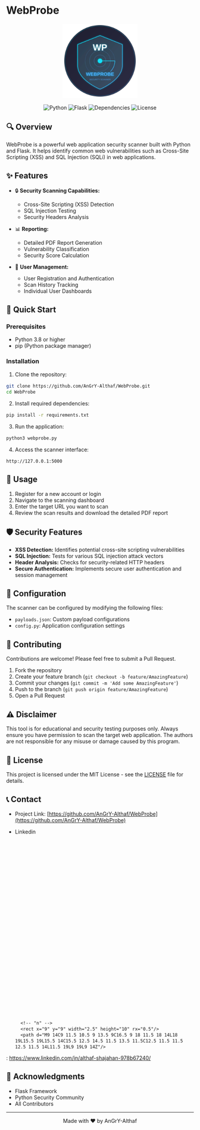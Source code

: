 # WebProbe

<div align="center">
  <img src="assets/webprobe-logo-enhanced.svg" alt="WebProbe Logo" width="200" height="200"/>
  
  ![Python](https://img.shields.io/badge/python-v3.8+-blue.svg)
  ![Flask](https://img.shields.io/badge/flask-v3.0.0-lightgrey.svg)
  ![Dependencies](https://img.shields.io/badge/dependencies-up%20to%20date-brightgreen.svg)
  ![License](https://img.shields.io/badge/license-MIT-blue.svg)
</div>

## 🔍 Overview

WebProbe is a powerful web application security scanner built with Python and Flask. It helps identify common web vulnerabilities such as Cross-Site Scripting (XSS) and SQL Injection (SQLi) in web applications.

## ✨ Features

- 🔒 **Security Scanning Capabilities:**
  - Cross-Site Scripting (XSS) Detection
  - SQL Injection Testing
  - Security Headers Analysis
  
- 📊 **Reporting:**
  - Detailed PDF Report Generation
  - Vulnerability Classification
  - Security Score Calculation
  
- 👤 **User Management:**
  - User Registration and Authentication
  - Scan History Tracking
  - Individual User Dashboards

## 🚀 Quick Start

### Prerequisites

- Python 3.8 or higher
- pip (Python package manager)

### Installation

1. Clone the repository:
```bash
git clone https://github.com/AnGrY-Althaf/WebProbe.git
cd WebProbe
```

2. Install required dependencies:
```bash
pip install -r requirements.txt
```

3. Run the application:
```bash
python3 webprobe.py
```

4. Access the scanner interface:
```
http://127.0.0.1:5000
```

## 📖 Usage

1. Register for a new account or login
2. Navigate to the scanning dashboard
3. Enter the target URL you want to scan
4. Review the scan results and download the detailed PDF report

## 🛡️ Security Features

- **XSS Detection:** Identifies potential cross-site scripting vulnerabilities
- **SQL Injection:** Tests for various SQL injection attack vectors
- **Header Analysis:** Checks for security-related HTTP headers
- **Secure Authentication:** Implements secure user authentication and session management

## 🔧 Configuration

The scanner can be configured by modifying the following files:
- `payloads.json`: Custom payload configurations
- `config.py`: Application configuration settings

## 📝 Contributing

Contributions are welcome! Please feel free to submit a Pull Request.

1. Fork the repository
2. Create your feature branch (`git checkout -b feature/AmazingFeature`)
3. Commit your changes (`git commit -m 'Add some AmazingFeature'`)
4. Push to the branch (`git push origin feature/AmazingFeature`)
5. Open a Pull Request

## ⚠️ Disclaimer

This tool is for educational and security testing purposes only. Always ensure you have permission to scan the target web application. The authors are not responsible for any misuse or damage caused by this program.

## 📄 License

This project is licensed under the MIT License - see the [LICENSE](LICENSE) file for details.

## 📞 Contact

- Project Link: [https://github.com/AnGrY-Althaf/WebProbe](https://github.com/AnGrY-Althaf/WebProbe)
- Linkedin  <svg xmlns="http://www.w3.org/2000/svg" viewBox="0 0 24 24">
    <!-- Background -->
    <rect width="24" height="24" rx="3" fill="#0A66C2"/>
    
    <!-- Letters "in" -->
    <g fill="#FFFFFF">
        <!-- "i" -->
        <rect x="4" y="9" width="2.5" height="10" rx="0.5"/>
        <circle cx="5.25" cy="5.5" r="1.5"/>
        
        <!-- "n" -->
        <rect x="9" y="9" width="2.5" height="10" rx="0.5"/>
        <path d="M9 14C9 11.5 10.5 9 13.5 9C16.5 9 18 11.5 18 14L18 19L15.5 19L15.5 14C15.5 12.5 14.5 11.5 13.5 11.5C12.5 11.5 11.5 12.5 11.5 14L11.5 19L9 19L9 14Z"/>
    </g>
</svg>  : https://www.linkedin.com/in/althaf-shajahan-978b67240/

## 🙏 Acknowledgments

- Flask Framework
- Python Security Community
- All Contributors

---

<div align="center">
Made with ❤️ by AnGrY-Althaf
</div>
